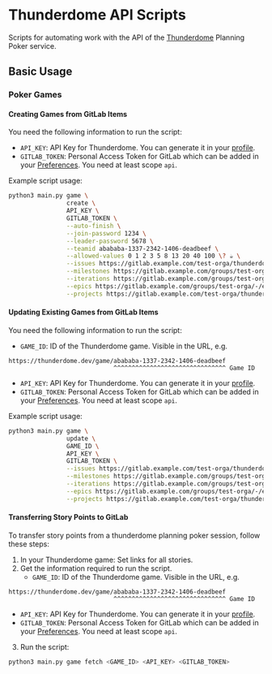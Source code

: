 # Thunderdome API Scripts

Scripts for automating work with the API of the [Thunderdome](https://github.com/StevenWeathers/thunderdome-planning-poker) Planning Poker service.

## Basic Usage

### Poker Games

#### Creating Games from GitLab Items

You need the following information to run the script:

- `API_KEY`: API Key for Thunderdome. You can generate it in your [profile](https://thunderdome.dev/profile).
- `GITLAB_TOKEN`: Personal Access Token for GitLab which can be added in your [Preferences](https://gitlab.com/-/user_settings/personal_access_tokens). You need at least scope `api`.

Example script usage:

```bash
python3 main.py game \
                create \
                API_KEY \
                GITLAB_TOKEN \
                --auto-finish \
                --join-password 1234 \
                --leader-password 5678 \
                --teamid abababa-1337-2342-1406-deadbeef \
                --allowed-values 0 1 2 3 5 8 13 20 40 100 \? ☕️ \
                --issues https://gitlab.example.com/test-orga/thunderdome/-/issues/1 ... \
                --milestones https://gitlab.example.com/groups/test-orga/-/milestones/1 ... \
                --iterations https://gitlab.example.com/groups/test-orga/-/cadences/12345/iterations/12345 ... \
                --epics https://gitlab.example.com/groups/test-orga/-/epics/1 ... \
                --projects https://gitlab.example.com/test-orga/thunderdome ...
```

#### Updating Existing Games from GitLab Items

You need the following information to run the script:

- `GAME_ID`: ID of the Thunderdome game. Visible in the URL, e.g.

```
https://thunderdome.dev/game/abababa-1337-2342-1406-deadbeef
                             ^^^^^^^^^^^^^^^^^^^^^^^^^^^^^^^ Game ID
```  

- `API_KEY`: API Key for Thunderdome. You can generate it in your [profile](https://thunderdome.dev/profile).
- `GITLAB_TOKEN`: Personal Access Token for GitLab which can be added in your [Preferences](https://gitlab.com/-/user_settings/personal_access_tokens). You need at least scope `api`.

Example script usage:

```bash
python3 main.py game \
                update \
                GAME_ID \
                API_KEY \
                GITLAB_TOKEN \
                --issues https://gitlab.example.com/test-orga/thunderdome/-/issues/1 ... \
                --milestones https://gitlab.example.com/groups/test-orga/-/milestones/1 ... \
                --iterations https://gitlab.example.com/groups/test-orga/-/cadences/12345/iterations/12345 ... \
                --epics https://gitlab.example.com/groups/test-orga/-/epics/1 ... \
                --projects https://gitlab.example.com/test-orga/thunderdome ...
```

#### Transferring Story Points to GitLab

To transfer story points from a thunderdome planning poker session, follow these steps:

1. In your Thunderdome game: Set links for all stories.
2. Get the information required to run the script.
   - `GAME_ID`: ID of the Thunderdome game. Visible in the URL, e.g.

```
https://thunderdome.dev/game/abababa-1337-2342-1406-deadbeef
                             ^^^^^^^^^^^^^^^^^^^^^^^^^^^^^^^ Game ID
```  

   - `API_KEY`: API Key for Thunderdome. You can generate it in your [profile](https://thunderdome.dev/profile).
   - `GITLAB_TOKEN`: Personal Access Token for GitLab which can be added in your [Preferences](https://gitlab.com/-/user_settings/personal_access_tokens). You need at least scope `api`.
3. Run the script:

```bash
python3 main.py game fetch <GAME_ID> <API_KEY> <GITLAB_TOKEN>
```
